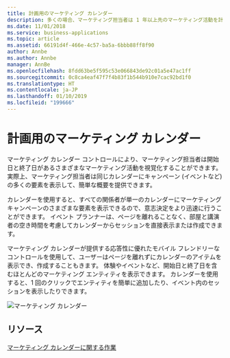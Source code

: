 ```yaml
---
title: 計画用のマーケティング カレンダー
description: 多くの場合、マーケティング担当者は 1 年以上先のマーケティング活動を計画します。
ms.date: 11/01/2018
ms.service: business-applications
ms.topic: article
ms.assetid: 66191d4f-466e-4c57-ba5a-6bbb88ff8f90
author: Annbe
ms.author: Annbe
manager: AnnBe
ms.openlocfilehash: 8fdd63be5f595c53e066843de92c01a5e47ac1ff
ms.sourcegitcommit: 0c8ca4eaf47f7f4b83f1b544b910e7cac92bd1f0
ms.translationtype: HT
ms.contentlocale: ja-JP
ms.lasthandoff: 01/10/2019
ms.locfileid: "199666"
---
```

# <a name="marketing-calendar-for-planning"></a>計画用のマーケティング カレンダー

マーケティング カレンダー コントロールにより、マーケティング担当者は開始日と終了日があるさまざまなマーケティング活動を視覚化することができます。 実際上、マーケティング担当者は同じカレンダーにキャンペーン (イベントなど) の多くの要素を表示して、簡単な概要を提供できます。

カレンダーを使用すると、すべての関係者が単一のカレンダーにマーケティング キャンペーンのさまざまな要素を表示できるので、意志決定をより迅速に行うことができます。 イベント プランナーは、ページを離れることなく、部屋と講演者の空き時間を考慮してカレンダーからセッションを直接表示または作成できます。

マーケティング カレンダーが提供する応答性に優れたモバイル フレンドリーなコントロールを使用して、ユーザーはページを離れずにカレンダーのアイテムを表示でき、作成することもきます。 体験やイベントなど、開始日と終了日を含むほとんどのマーケティング エンティティを表示できます。 カレンダーを使用すると、1 回のクリックでエンティティを簡単に追加したり、イベント内のセッションを表示したりできます。  

![マーケティング カレンダー](media/Marketing%20Calendar.png "マーケティング カレンダー")

## <a name="resources"></a>リソース

[マーケティング カレンダーに関する作業](https://docs.microsoft.com/dynamics365/customer-engagement/marketing/marketing-calendar)

<!--
### Who uses this
Marketers and event managers
### Setup required
Administrators can easily set up and configure the feature in the app settings.
-->